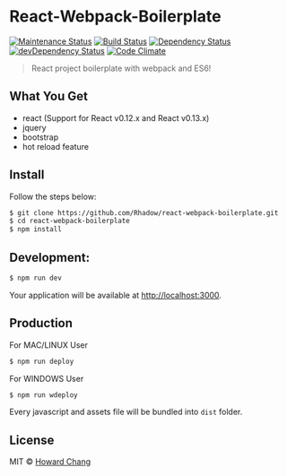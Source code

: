 # React-Webpack-Boilerplate
[![Maintenance Status][status-image]][status-url]
[![Build Status][travis-image]][travis-url]
[![Dependency Status][deps-image]][deps-url]
[![devDependency Status][dev-deps-image]][dev-deps-url]
[![Code Climate][climate-image]][climate-url]

> React project boilerplate with webpack and ES6!

## What You Get

* react (Support for React v0.12.x and React v0.13.x)
* jquery
* bootstrap
* hot reload feature

## Install
Follow the steps below:

```sh
$ git clone https://github.com/Rhadow/react-webpack-boilerplate.git
$ cd react-webpack-boilerplate
$ npm install
```

## Development:

```sh
$ npm run dev
```

Your application will be available at [http://localhost:3000](http://localhost:3000).

## Production

For MAC/LINUX User

```sh
$ npm run deploy
```

For WINDOWS User

```sh
$ npm run wdeploy
```

Every javascript and assets file will be bundled into `dist` folder.

## License

MIT © [Howard Chang](http://rhadow.github.io)


[travis-url]: https://travis-ci.org/Rhadow/react-webpack-boilerplate
[travis-image]: https://travis-ci.org/Rhadow/react-webpack-boilerplate.svg?branch=master

[deps-url]: https://david-dm.org/Rhadow/react-webpack-boilerplate
[deps-image]: https://david-dm.org/Rhadow/react-webpack-boilerplate.svg

[dev-deps-url]: https://david-dm.org/Rhadow/react-webpack-boilerplate#info=devDependencies
[dev-deps-image]: https://david-dm.org/Rhadow/react-webpack-boilerplate/dev-status.svg

[status-url]: https://github.com/Rhadow/react-webpack-boilerplate/pulse
[status-image]: http://img.shields.io/badge/status-maintained-brightgreen.svg?style=flat-square

[climate-url]: https://codeclimate.com/github/Rhadow/react-webpack-boilerplate
[climate-image]: https://codeclimate.com/github/Rhadow/react-webpack-boilerplate/badges/gpa.svg
